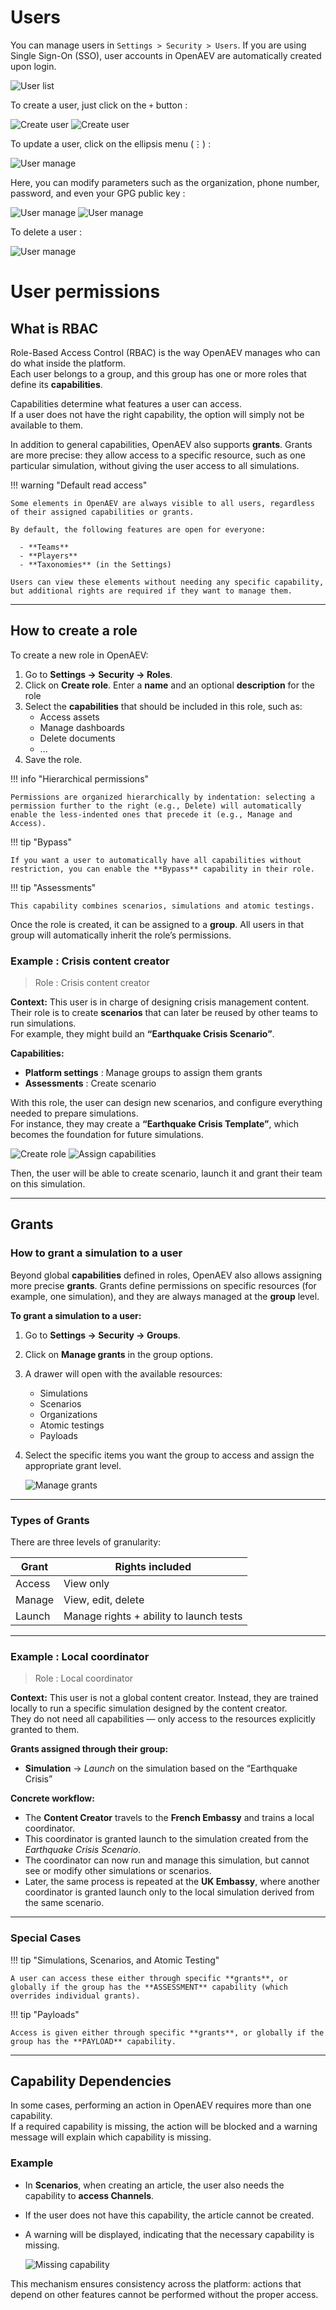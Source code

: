 # Users

You can manage users in `Settings > Security > Users`. If you are using Single Sign-On (SSO), user accounts in OpenAEV are automatically created upon login.

![User list](assets/user-list.png)

To create a user, just click on the `+` button :

![Create user](assets/user-creation.png)
![Create user](assets/user-creation-input.png)

To update a user, click on the ellipsis menu (⋮) : 

![User manage](assets/user-update.png)

Here, you can modify parameters such as the organization, phone number, password, and even your GPG public key : 

![User manage](assets/user-update-input.png)
![User manage](assets/user-update-pwd.png)

To delete a user : 

![User manage](assets/user-delete.png)


# User permissions

## What is RBAC

Role-Based Access Control (RBAC) is the way OpenAEV manages who can do what inside the platform.  
Each user belongs to a group, and this group has one or more roles that define its **capabilities**.

Capabilities determine what features a user can access.  
If a user does not have the right capability, the option will simply not be available to them.

In addition to general capabilities, OpenAEV also supports **grants**. Grants are more precise: they allow access to a specific resource, such as one particular simulation, without giving the user access to all simulations.

!!! warning "Default read access"

    Some elements in OpenAEV are always visible to all users, regardless of their assigned capabilities or grants.
    
    By default, the following features are open for everyone:
      
      - **Teams**
      - **Players**
      - **Taxonomies** (in the Settings)
    
    Users can view these elements without needing any specific capability, but additional rights are required if they want to manage them.

--- 

## How to create a role

To create a new role in OpenAEV:

1. Go to **Settings → Security → Roles**.
2. Click on **Create role**. Enter a **name** and an optional **description** for the role
3. Select the **capabilities** that should be included in this role, such as:
    - Access assets
    - Manage dashboards
    - Delete documents
    - ...
4. Save the role.

!!! info "Hierarchical permissions"

    Permissions are organized hierarchically by indentation: selecting a permission further to the right (e.g., Delete) will automatically enable the less-indented ones that precede it (e.g., Manage and Access).


!!! tip "Bypass"

    If you want a user to automatically have all capabilities without restriction, you can enable the **Bypass** capability in their role.


!!! tip "Assessments"

    This capability combines scenarios, simulations and atomic testings. 

Once the role is created, it can be assigned to a **group**. All users in that group will automatically inherit the role’s permissions.

### Example : Crisis content creator

> Role : Crisis content creator

**Context:** This user is in charge of designing crisis management content. Their role is to create **scenarios** that can later be reused by other teams to run simulations.  
For example, they might build an **“Earthquake Crisis Scenario”**.

**Capabilities:**

- **Platform settings** : Manage groups to assign them grants
- **Assessments** : Create scenario

With this role, the user can design new scenarios, and configure everything needed to prepare simulations.  
For instance, they may create a **“Earthquake Crisis Template”**, which becomes the foundation for future simulations.

![Create role](assets/create-role.png)
![Assign capabilities](assets/assign-capabilities.png)

Then, the user will be able to create scenario, launch it and grant their team on this simulation.

---

## Grants

### How to grant a simulation to a user

Beyond global **capabilities** defined in roles, OpenAEV also allows assigning more precise **grants**. Grants define permissions on specific resources (for example, one simulation), and they are always managed at the **group** level.

**To grant a simulation to a user:**

1. Go to **Settings → Security → Groups**.
2. Click on **Manage grants** in the group options.
3. A drawer will open with the available resources:
    - Simulations
    - Scenarios
    - Organizations
    - Atomic testings
    - Payloads
4. Select the specific items you want the group to access and assign the appropriate grant level.

   ![Manage grants](assets/manage-grants.png)

---

### Types of Grants

There are three levels of granularity:

| Grant   | Rights included                           |
|---------|-------------------------------------------|
| Access  | View only                                 |
| Manage  | View, edit, delete                        |
| Launch  | Manage rights + ability to launch tests   |

---

### Example : Local coordinator


> Role : Local coordinator


**Context:** This user is not a global content creator. Instead, they are trained locally to run a specific simulation designed by the content creator.  
They do not need all capabilities — only access to the resources explicitly granted to them.

**Grants assigned through their group:**

- **Simulation** → *Launch* on the simulation based on the “Earthquake Crisis”

**Concrete workflow:**

- The **Content Creator** travels to the **French Embassy** and trains a local coordinator.
- This coordinator is granted launch to the simulation created from the *Earthquake Crisis Scenario*.
- The coordinator can now run and manage this simulation, but cannot see or modify other simulations or scenarios.
- Later, the same process is repeated at the **UK Embassy**, where another coordinator is granted launch only to the local simulation derived from the same scenario.

---

### Special Cases

!!! tip "Simulations, Scenarios, and Atomic Testing"

    A user can access these either through specific **grants**, or globally if the group has the **ASSESSMENT** capability (which overrides individual grants).

!!! tip "Payloads"

    Access is given either through specific **grants**, or globally if the group has the **PAYLOAD** capability.

    
---
## Capability Dependencies

In some cases, performing an action in OpenAEV requires more than one capability.  
If a required capability is missing, the action will be blocked and a warning message will explain which capability is missing.

### Example

- In **Scenarios**, when creating an article, the user also needs the capability to **access Channels**.
- If the user does not have this capability, the article cannot be created.
- A warning will be displayed, indicating that the necessary capability is missing.

  ![Missing capability](assets/warning-missing-capabilities.png)

This mechanism ensures consistency across the platform: actions that depend on other features cannot be performed without the proper access.

